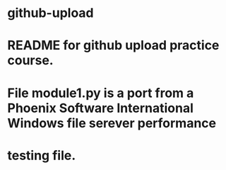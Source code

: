 # github-upload
# README for github upload practice course.
# File module1.py is a port from a Phoenix Software International Windows file serever performance 
#   testing file.
